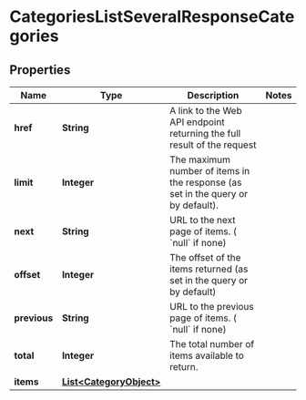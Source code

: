 

# CategoriesListSeveralResponseCategories


## Properties

| Name | Type | Description | Notes |
|------------ | ------------- | ------------- | -------------|
|**href** | **String** | A link to the Web API endpoint returning the full result of the request  |  |
|**limit** | **Integer** | The maximum number of items in the response (as set in the query or by default).  |  |
|**next** | **String** | URL to the next page of items. ( &#x60;null&#x60; if none)  |  |
|**offset** | **Integer** | The offset of the items returned (as set in the query or by default)  |  |
|**previous** | **String** | URL to the previous page of items. ( &#x60;null&#x60; if none)  |  |
|**total** | **Integer** | The total number of items available to return.  |  |
|**items** | [**List&lt;CategoryObject&gt;**](CategoryObject.md) |  |  |



